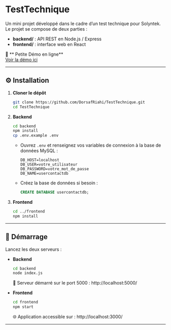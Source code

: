 # TestTechnique

Un mini projet développé dans le cadre d’un test technique pour Solyntek.  
Le projet se compose de deux parties :

- **backend/** : API REST en Node.js / Express  
- **frontend/** : interface web en React

🔗 ** Petite Démo en ligne**  
[Voir la démo ici](https://we.tl/t-E0XClrX0nh)

---

## ⚙️ Installation

1. **Cloner le dépôt**  
   ```bash
   git clone https://github.com/DorsafRiahi/TestTechnique.git
   cd TestTechnique
   ```

2. **Backend**  
   ```bash
   cd backend
   npm install
   cp .env.example .env
   ```
   - Ouvrez `.env` et renseignez vos variables de connexion à la base de données MySQL :  
     ```
     DB_HOST=localhost
     DB_USER=votre_utilisateur
     DB_PASSWORD=votre_mot_de_passe
     DB_NAME=usercontactdb
     ```
   - Créez la base de données si besoin :  
     ```sql
     CREATE DATABASE usercontactdb;
     ```

3. **Frontend**  
   ```bash
   cd ../frontend
   npm install
   ```

---

## 🚀 Démarrage

Lancez les deux serveurs :

- **Backend**  
  ```bash
  cd backend
  node index.js
  ```
  🚀 Serveur démarré sur le port 5000 : http://localhost:5000/

- **Frontend**  
  ```bash
  cd frontend
  npm start
  ```
  🌐 Application accessible sur : http://localhost:3000/

---

